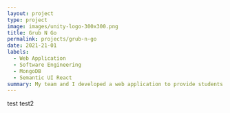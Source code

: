 ```yaml
---
layout: project
type: project
image: images/unity-logo-300x300.png
title: Grub N Go
permalink: projects/grub-n-go
date: 2021-21-01
labels:
  - Web Application
  - Software Engineering
  - MongoDB
  - Semantic UI React
summary: My team and I developed a web application to provide students and faculty at UH Manoa with a service that enables them to easily search for places to eat.
---
```


test
test2
